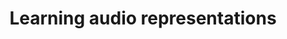 ---
title: Learning audio representations
description: Data augmentation is commonly used to increase the amount of data used for training (e.g. by additionally using transformed versions of the input data). In this project, we aim to learn powerful audio representations using a variety of different data augmentation methods.
contactname: Almut Sophia Koepke
contactlink: /people/almut-sophia-koepke
---